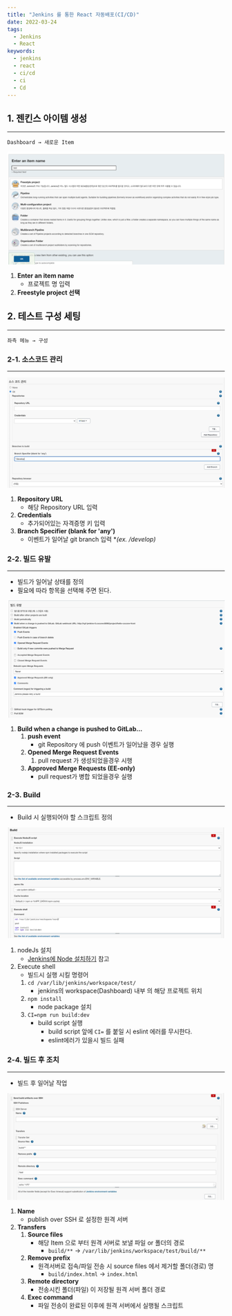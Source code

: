 ```yaml
---
title: "Jenkins 를 통한 React 자동배포(CI/CD)"
date: 2022-03-24
tags:
  - Jenkins
  - React
keywords:
  - jenkins
  - react
  - ci/cd
  - ci
  - Cd
---
```

## 1. 젠킨스 아이템 생성

---

`Dashboard → 새로운 Item`

![새로운 Item](../images/2022/jenkins/jenkins_item.png)

1. ****Enter an item name****
    - 프로젝트 명 입력
2. **Freestyle project 선택**

## 2. 테스트 구성 세팅

---

`좌측 메뉴 → 구성`

### 2-1. 소스코드 관리

---

![소스코드 관리](../images/2022/jenkins/jenkins_source.jpg)

1. **Repository URL**
    - 해당 Repository URL 입력
2. **Credentials**
    - 추가되어있는 자격증명 키 입력
3. **Branch Specifier (blank for 'any')**
    - 이벤트가 일어날 git branch 입력 **(ex. */develop)**

### 2-2. 빌드 유발

---

- 빌드가 일어날 상태를 정의
- 필요에 따라 항목을 선택해 주면 된다.

![빌드 유발](../images/2022/jenkins/jenkins_build01.png)

1. **Build when a change is pushed to GitLab...**
    1. **push event**
        - git Repository 에 push 이벤트가 일어났을 경우 실행
    2. **Opened Merge Request Events**
        1. pull request 가 생성되었을경우 시행
    3. **Approved Merge Requests (EE-only)**
        - pull request가 병합 되었을경우 실행

### 2-3. Build

---

- Build 시 실행되어야 할 스크립트 정의

![Build 시 실행되어야 할 스크립트](../images/2022/jenkins/jenkins_build02.png)

1. nodeJs 설치
    - [Jenkins에 Node 설치하기](https://yesroad.dev/jenkins-node/) 참고
2. Execute shell
    - 빌드시 실행 시킬 명령어
    1.  `cd /var/lib/jenkins/workspace/test/`
        - jenkins의 workspace(Dashboard) 내부 의 해당 프로젝트 위치
    2. `npm install`
        - node package 설치
    3. `CI=npm run build:dev`
        - build script 실행
            - build script 앞에 `CI=`  를 붙일 시 eslint 에러를 무시한다.
            - eslint에러가 있을시 빌드 실패

### 2-4. 빌드 후 조치

---

- 빌드 후 일어날 작업

![빌드 후 일어날 작업](../images/2022/jenkins/jenkins_build03.jpg)

1. **Name**
    - publish over SSH 로 설정한 원격 서버
2. **Transfers**
    1. **Source files**
        - 해당 Item 으로 부터 원격 서버로 보낼 파일 or 폴더의 경로
            - `build/**` → `/var/lib/jenkins/workspace/test/build/**`
    2. **Remove prefix**
        - 원격서버로 접속/파일 전송 시 source files 에서 제거할 폴더(경로) 명
            - `build/index.html` → `index.html`
    3. **Remote directory**
        - 전송시킨 폴더(파일) 이 저장될 원격 서버 폴더 경로
    4. **Exec command**
        - 파일 전송이 완료된 이후에 원격 서버에서 실행될 스크립트